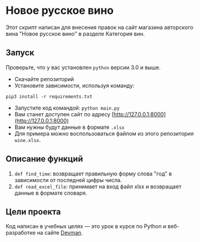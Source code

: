 # Новое русское вино

Этот скрипт написан для внесения правок на сайт магазина авторского вина "Новое русское вино" в разделе Категория вин.

## Запуск
Проверьте, что у вас установлен ```python``` версии 3.0 и выше.
- Скачайте репозиторий
- Установите зависимости, используя команду:
```
pip3 install -r requirements.txt
``` 
- Запустите код командой:
```python main.py```
- Вам станет доступен сайт по адресу [http://127.0.0.1:8000](http://127.0.0.1:8000)
- Вам нужны будут данные в формате ```.xlsx```
- Для примера можно воспользоваться файлом из этого репозитория ```wine.xlsx```.

## Описание функций
1. ```def find_time```:  возвращает правильную форму слова "год" в зависимости от последней цифры числа.
2. ```def read_excel_file```:  принимает на вход файл xlsx и возвращает данные в формате словаря.

## Цели проекта

Код написан в учебных целях — это урок в курсе по Python и веб-разработке на сайте [Devman](https://dvmn.org).
